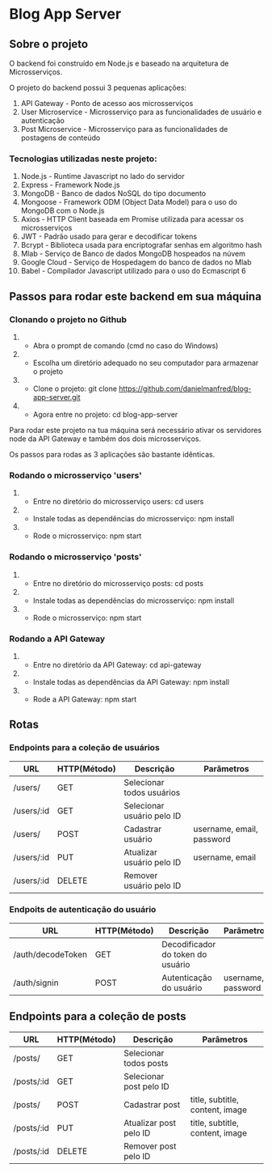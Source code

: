 # Blog App Server

## Sobre o projeto

O backend foi construído em Node.js e baseado na arquitetura de Microsserviços.

O projeto do backend possui 3 pequenas aplicações: 

1. API Gateway - Ponto de acesso aos microsserviços
2. User Microservice - Microsserviço para as funcionalidades de usuário e autenticação
3. Post Microservice - Microsserviço para as funcionalidades de postagens de conteúdo

### Tecnologias utilizadas neste projeto:

01. Node.js - Runtime Javascript no lado do servidor
02. Express - Framework Node.js
03. MongoDB - Banco de dados NoSQL do tipo documento
04. Mongoose - Framework ODM (Object Data Model) para o uso do MongoDB com o Node.js
05. Axios - HTTP Client baseada em Promise utilizada para acessar os microsserviços
06. JWT - Padrão usado para gerar e decodificar tokens
07. Bcrypt - Biblioteca usada para encriptografar senhas em algoritmo hash
08. Mlab - Serviço de Banco de dados MongoDB hospeados na núvem
09. Google Cloud - Serviço de Hospedagem do banco de dados no Mlab 
10. Babel - Compilador Javascript utilizado para o uso do Ecmascript 6

## Passos para rodar este backend em sua máquina

### Clonando o projeto no Github

1. - Abra o prompt de comando (cmd no caso do Windows)
2. - Escolha um diretório adequado no seu computador para armazenar o projeto
3. - Clone o projeto: git clone https://github.com/danielmanfred/blog-app-server.git
4. - Agora entre no projeto: cd blog-app-server

Para rodar este projeto na tua máquina será necessário ativar os servidores node da API Gateway e também dos dois microsserviços. 

Os passos para rodas as 3 aplicações são bastante idênticas.

### Rodando o microsserviço 'users'

1. - Entre no diretório do microsserviço users: cd users
2. - Instale todas as dependências do microsserviço: npm install
3. - Rode o microsserviço: npm start

### Rodando o microsserviço 'posts'

1. - Entre no diretório do microsserviço posts: cd posts
2. - Instale todas as dependências do microsserviço: npm install
3. - Rode o microsserviço: npm start

### Rodando a API Gateway

1. - Entre no diretório da API Gateway: cd api-gateway
2. - Instale todas as dependências da API Gateway: npm install
3. - Rode a API Gateway: npm start

## Rotas

### Endpoints para a coleção de usuários

URL                   |  HTTP(Método)  |      Descrição            |       Parâmetros          |
----------------------|--------------- | --------------------------| --------------------------|
/users/               |    GET         | Selecionar todos usuários |                           |
/users/:id            |    GET         | Selecionar usuário pelo ID|                           |
/users/               |    POST        | Cadastrar usuário         | username, email, password |
/users/:id            |    PUT         | Atualizar usuário pelo ID | username, email           |
/users/:id            |    DELETE      | Remover usuário pelo ID   |                           |

### Endpoits de autenticação do usuário

URL                   |     HTTP(Método)  |      Descrição                    |    Parâmetros      |
----------------------| ----------------- | --------------------------------- | ------------------ | 
/auth/decodeToken     |       GET         | Decodificador do token do usuário |                    |
/auth/signin          |       POST        | Autenticação do usuário           | username, password |

## Endpoints para a coleção de posts

URL                   |  HTTP(Método)  |      Descrição          |       Parâmetros                |
----------------------|--------------- | ------------------------| --------------------------------|
/posts/               |    GET         | Selecionar todos posts  |                                 |
/posts/:id            |    GET         | Selecionar post pelo ID |                                 |
/posts/               |    POST        | Cadastrar post          | title, subtitle, content, image |
/posts/:id            |    PUT         | Atualizar post pelo ID  | title, subtitle, content, image |
/posts/:id            |    DELETE      | Remover post pelo ID    |                                 |
